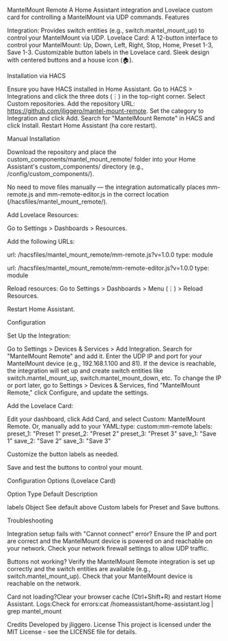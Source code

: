 MantelMount Remote
A Home Assistant integration and Lovelace custom card for controlling a MantelMount via UDP commands.
Features

Integration: Provides switch entities (e.g., switch.mantel_mount_up) to control your MantelMount via UDP.
Lovelace Card: A 12-button interface to control your MantelMount: Up, Down, Left, Right, Stop, Home, Preset 1-3, Save 1-3.
Customizable button labels in the Lovelace card.
Sleek design with centered buttons and a house icon (🏠).

Installation via HACS

Ensure you have HACS installed in Home Assistant.
Go to HACS > Integrations and click the three dots (⋮) in the top-right corner.
Select Custom repositories.
Add the repository URL: https://github.com/jliggero/mantel-mount-remote.
Set the category to Integration and click Add.
Search for "MantelMount Remote" in HACS and click Install.
Restart Home Assistant (ha core restart).

Manual Installation

Download the repository and place the custom_components/mantel_mount_remote/ folder into your Home Assistant's custom_components/ directory (e.g., /config/custom_components/).

No need to move files manually — the integration automatically places mm-remote.js and mm-remote-editor.js in the correct location (/hacsfiles/mantel_mount_remote/).

Add Lovelace Resources:

Go to Settings > Dashboards > Resources.

Add the following URLs:

url: /hacsfiles/mantel_mount_remote/mm-remote.js?v=1.0.0 type: module

url: /hacsfiles/mantel_mount_remote/mm-remote-editor.js?v=1.0.0 type: module

Reload resources: Go to Settings > Dashboards > Menu (⋮) > Reload Resources.

Restart Home Assistant.



Configuration

Set Up the Integration:

Go to Settings > Devices & Services > Add Integration.
Search for "MantelMount Remote" and add it.
Enter the UDP IP and port for your MantelMount device (e.g., 192.168.1.100 and 81).
If the device is reachable, the integration will set up and create switch entities like switch.mantel_mount_up, switch.mantel_mount_down, etc.
To change the IP or port later, go to Settings > Devices & Services, find "MantelMount Remote," click Configure, and update the settings.


Add the Lovelace Card:

Edit your dashboard, click Add Card, and select Custom: MantelMount Remote.
Or, manually add to your YAML:type: custom:mm-remote
labels:
  preset_1: "Preset 1"
  preset_2: "Preset 2"
  preset_3: "Preset 3"
  save_1: "Save 1"
  save_2: "Save 2"
  save_3: "Save 3"




Customize the button labels as needed.

Save and test the buttons to control your mount.


Configuration Options (Lovelace Card)



Option
Type
Default
Description



labels
Object
See default above
Custom labels for Preset and Save buttons.


Troubleshooting

Integration setup fails with "Cannot connect" error?
Ensure the IP and port are correct and the MantelMount device is powered on and reachable on your network.
Check your network firewall settings to allow UDP traffic.


Buttons not working?
Verify the MantelMount Remote integration is set up correctly and the switch entities are available (e.g., switch.mantel_mount_up).
Check that your MantelMount device is reachable on the network.


Card not loading?Clear your browser cache (Ctrl+Shift+R) and restart Home Assistant.
Logs:Check for errors:cat /homeassistant/home-assistant.log | grep mantel_mount



Credits
Developed by jliggero.
License
This project is licensed under the MIT License - see the LICENSE file for details.
